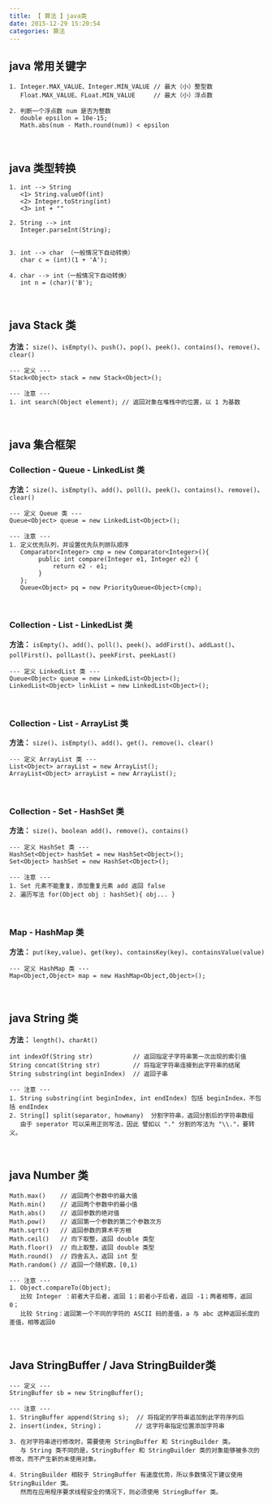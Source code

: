 ```yaml
---
title: 【 算法 】java类
date: 2015-12-29 15:20:54
categories: 算法
---
```


## java 常用关键字
```
1. Integer.MAX_VALUE、Integer.MIN_VALUE // 最大（小）整型数
   Float.MAX_VALUE、FLoat.MIN_VALUE     // 最大（小）浮点数

2. 判断一个浮点数 num 是否为整数
   double epsilon = 10e-15;
   Math.abs(num - Math.round(num)) < epsilon
```

<br/>

## java 类型转换
```
1. int --> String
   <1> String.valueOf(int)
   <2> Integer.toString(int)
   <3> int + ""

2. String --> int
   Integer.parseInt(String);


3. int --> char （一般情况下自动转换）
   char c = (int)(1 + 'A');

4. char --> int（一般情况下自动转换）
   int n = (char)('B'); 

```

<br/>

## java Stack 类
**方法：** `size()`、`isEmpty()`、`push()`、`pop()`、`peek()`、`contains()`、`remove()`、`clear()`
```
--- 定义 ---
Stack<Object> stack = new Stack<Object>();

--- 注意 ---
1. int search(Object element); // 返回对象在堆栈中的位置，以 1 为基数
```

<br/>

## java 集合框架

### Collection - Queue - LinkedList 类

**方法：** `size()`、`isEmpty()`、`add()`、`poll()`、`peek()`、`contains()`、`remove()`、`clear()`

```
--- 定义 Queue 类 ---
Queue<Object> queue = new LinkedList<Object>();

--- 注意 ---
1. 定义优先队列，并设置优先队列排队顺序
   Comparator<Integer> cmp = new Comparator<Integer>(){
        public int compare(Integer e1, Integer e2) {
            return e2 - e1;
        }
   };
   Queue<Object> pq = new PriorityQueue<Object>(cmp);
```

<br/>

### Collection - List - LinkedList 类
**方法：** `isEmpty()`、`add()`、`poll()`、`peek()`、`addFirst()`、`addLast()`、`pollFirst()`、`pollLast()`、`peekFirst`、`peekLast()`
```
--- 定义 LinkedList 类 ---
Queue<Object> queue = new LinkedList<Object>();
LinkedList<Object> linkList = new LinkedList<Object>();
```

<br/>

### Collection - List - ArrayList 类
**方法：** `size()`、`isEmpty()`、`add()`、`get()`、`remove()`、`clear()`
```
--- 定义 ArrayList 类 ---
List<Object> arrayList = new ArrayList();
ArrayList<Object> arrayList = new ArrayList();
```

<br/>

### Collection - Set - HashSet 类
**方法：** `size()`、`boolean add()`、`remove()`、`contains()`
```
--- 定义 HashSet 类 ---
HashSet<Object> hashSet = new HashSet<Object>();
Set<Object> hashSet = new HashSet<Object>();

--- 注意 ---
1. Set 元素不能重复，添加重复元素 add 返回 false
2. 遍历写法 for(Object obj : hashSet){ obj... }
```

<br/>

### Map - HashMap 类
**方法：** `put(key,value)`、`get(key)`、`containsKey(key)`、`containsValue(value)`
```
--- 定义 HashMap 类 ---
Map<Object,Object> map = new HashMap<Object,Object>();

```

<br/>

## java String 类
**方法：** `length()`、`charAt()`
```
int indexOf(String str)           // 返回指定子字符串第一次出现的索引值
String concat(String str)         // 将指定字符串连接到此字符串的结尾
String substring(int beginIndex)  // 返回子串

--- 注意 ---
1. String substring(int beginIndex, int endIndex) 包括 beginIndex，不包括 endIndex
2. String[] split(separator, howmany)  分割字符串，返回分割后的字符串数组
   由于 seperator 可以采用正则写法，因此 譬如以 "." 分割的写法为 "\\."，要转义。

```

<br/>

## java Number 类
```
Math.max()    // 返回两个参数中的最大值
Math.min()    // 返回两个参数中的最小值
Math.abs()    // 返回参数的绝对值
Math.pow()    // 返回第一个参数的第二个参数次方
Math.sqrt()   // 返回参数的算术平方根
Math.ceil()   // 向下取整，返回 double 类型
Math.floor()  // 向上取整，返回 double 类型
Math.round()  // 四舍五入，返回 int 型
Math.random() // 返回一个随机数，[0,1)

--- 注意 ---
1. Object.compareTo(Object);
   比较 Integer ：前者大于后者，返回 1；前者小于后者，返回 -1；两者相等，返回 0；
   比较 String：返回第一个不同的字符的 ASCII 码的差值，a 与 abc 这种返回长度的差值，相等返回0

```

<br/>

## Java StringBuffer / Java StringBuilder类

```
--- 定义 ---
StringBuffer sb = new StringBuffer();

--- 注意 ---
1. StringBuffer append(String s);  // 将指定的字符串追加到此字符序列后
2. insert(index, String)；         // 这字符串指定位置添加字符串

3. 在对字符串进行修改时，需要使用 StringBuffer 和 StringBuilder 类。
   与 String 类不同的是，StringBuffer 和 StringBuilder 类的对象能够被多次的修改，而不产生新的未使用对象。

4. StringBuilder 相较于 StringBuffer 有速度优势，所以多数情况下建议使用 StringBuilder 类。
   然而在应用程序要求线程安全的情况下，则必须使用 StringBuffer 类。
```
